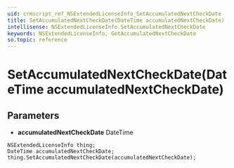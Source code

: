 ```yaml
---
uid: crmscript_ref_NSExtendedLicenseInfo_SetAccumulatedNextCheckDate
title: SetAccumulatedNextCheckDate(DateTime accumulatedNextCheckDate)
intellisense: NSExtendedLicenseInfo.SetAccumulatedNextCheckDate
keywords: NSExtendedLicenseInfo, GetAccumulatedNextCheckDate
so.topic: reference
---
```


# SetAccumulatedNextCheckDate(DateTime accumulatedNextCheckDate)

## Parameters

* **accumulatedNextCheckDate** DateTime

```crmscript
NSExtendedLicenseInfo thing;
DateTime accumulatedNextCheckDate;
thing.SetAccumulatedNextCheckDate(accumulatedNextCheckDate);
```

